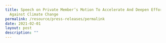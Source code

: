 ```yaml
---
title: Speech on Private Member’s Motion To Accelerate And Deepen Efforts
  Against Climate Change
permalink: /resource/press-releases/permalink
date: 2021-02-01
layout: post
description: ""
---
```


